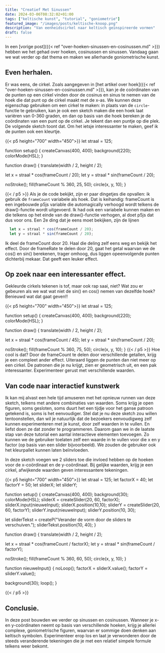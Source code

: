 ```yaml
---
title: "Creatief Met Sinussen"
date: 2024-03-06T08:32:02+01:00
tags: ["keltische kunst", "tutorial", "goniometrie"]
featured_image: "/images/posts/keltische-knoop.png"
description: "Van eenheidscirkel naar keltisch geïnspireerde vormen"
draft: false
---
```

In een [vorige post]({{< ref "over-hoeken-sinussen-en-cosinussen.md" >}}) hebben we het gehad over hoeken, cosinussen en sinussen. Vandaag gaan we wat verder op dat thema en maken we allerhande goniometrische kunst.

<!--more-->
## Even herhalen.
Er was eens, de cirkel. Zoals aangegeven in [het artikel over hoek]({{< ref "over-hoeken-sinussen-en-cosinussen.md" >}}), kan je de coördinaten van de punten op een cirkel vinden door de cosinus en sinus te nemen van de hoek die dat punt op de cirkel maakt met de x-as. We kunnen deze eigenschap gebruiken om een cirkel te maken: in plaats van de ```circle```-functie te gebruiken, kan je ook een sketch maken die een hoek laat variëren van 0-360 graden, en dan op basis van die hoek bereken je de coördinaten van een punt op de cirkel. Je tekent dan een puntje op die plek. 
De volgende sketch toont dat. Om het ietsje interessanter te maken, geef ik de punten ook een kleurtje. 

{{< p5 height="700" width="450">}}
let straal = 125;

function setup() {
  createCanvas(400, 400);
  background(220);
  colorMode(HSL);
}

function draw() {
  translate(width / 2, height / 2);

  let x = straal * cos(frameCount / 20);
  let y = straal * sin(frameCount / 20);

  noStroke();
  fill(frameCount % 360, 25, 50);
  circle(x, y, 10);
}

{{< / p5 >}}
Als je de code bekijkt, zijn er paar dingetjes die opvallen: ik gebruik de ```frameCount``` variabele als hoek. Dat is keihandig: frameCount is een ingebouwde p5js variable die automagically verhoogd wordt telkens de draw()-functie wordt uitgevoerd. Ik had ook een variabele kunnen maken en die telkens op het einde van de draw()-functie verhogen, al doet p5js dat dus voor ons.
Een 2e ding dat je eens moet bekijken, zijn de lijnen

```javascript
  let x = straal * cos(frameCount / 20);
  let y = straal * sin(frameCount / 20);
```
Ik deel de frameCount door 20. Haal die deling zelf eens weg en bekijk het effect. Door de frameRate te delen door 20, gaat het getal waarvan we de cos() en sin() berekenen, trager omhoog, dus liggen opeenvolgende punten dichterbij mekaar. Dat geeft een leuker effect.

## Op zoek naar een interessanter effect.
Gekleurde cirkels tekenen is tof, maar ook rap saai, niet? Wat zou er gebeuren als we wat wat niet de sin() en cos() nemen van dezelfde hoek? Benieuwd wat dat gaat geven!!

{{< p5 height="700" width="450">}}
let straal = 125;

function setup() {
  createCanvas(400, 400);
  background(220);
  colorMode(HSL);
}

function draw() {
  translate(width / 2, height / 2);

  let x = straal * cos(frameCount / 45);
  let y = straal * sin(frameCount / 20);

  noStroke();
  fill(frameCount % 360, 75, 50);
  circle(x, y, 10);
}
{{< / p5 >}}
Hoe cool is dat? Door de frameCount te delen door verschillende getallen, krijg je een compleet ander effect. Uiteraard liggen de punten dan niet meer op een cirkel. De patronen die je nu krijgt, zien er geometrisch uit, en een pak interessanter. Experimenteer gerust met verschillende waarden.

## Van code naar interactief kunstwerk
Ik kan mij alvast een hele tijd amuseren met het opnieuw runnen van deze sketch, telkens met andere combinaties van waarden. Soms krijg je open figuren, soms gesloten, soms duurt het een tijdje voor het ganse patroon getekend is, soms is het eenvoudiger. Stel dat je nu deze sketch zou willen tentoonstellen, dan wil je natuurlijk dat de bezoekers eenvoudigweg zelf kunnen experimenteren met je kunst, door zelf waarden in te vullen. En liefst doen ze dat zonder te programmeren.
Daarom gaan we in de laatste stap van deze tutorial een aantal interactieve elementen toevoegen. Zo kunnen we de gebruiker toelaten zelf een waarde in te vullen voor die x en y factor (op basis van een slider bijvoorbeeld). We zouden de gebruiker ook het kleurpallet kunnen laten beïnvloeden.

In deze sketch voegen we 2 sliders toe die invloed hebben op de hoeken voor de x-coördinaat en de y-coördinaat. Bij gelijke waarden, krijg je een cirkel, afwijkende waarden geven interessantere tekeningen.

{{< p5 height="700" width="450">}}
let straal = 125;
let factorX = 40;
let factorY = 50;
let sliderX;
let sliderY;

function setup() {
  createCanvas(400, 400);
  background(30);
  colorMode(HSL);
  sliderX = createSlider(20, 60, factorX);
  sliderX.input(nieuweInput);
  sliderX.position(10,10);
  sliderY = createSlider(20, 60, factorY);
  sliderY.input(nieuweInput);
  sliderY.position(10, 30);

  let sliderTekst = createP("Verander de vorm door de sliders te verschuiven.");
  sliderTekst.position(10, 40);
}

function draw() {
  translate(width / 2, height / 2);

  let x = straal * cos(frameCount / factorX);
  let y = straal * sin(frameCount / factorY);

  noStroke();
  fill(frameCount % 360, 60, 50);
  circle(x, y, 10);
}

function nieuweInput() {
  noLoop();
  factorX = sliderX.value();
  factorY = sliderY.value();

  background(30);
  loop();
}

{{< / p5 >}}

## Conclusie.
In deze post bouwden we verder op sinussen en cosinussen. Wanneer je x- en y-coördinaten neemt op basis van verschillende hoeken, krijg je allerlei complexe, goniometrische figuren, waarvan er sommige doen denken aan keltisch symbolen. Experimenteer erop los en laat je verwonderen door de steeds veranderende tekeningen die je met een relatief simpele formule telkens weer bekomt.